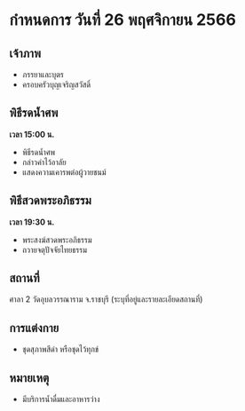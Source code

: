 # กำหนดการ วันที่ 26 พฤศจิกายน 2566

## เจ้าภาพ
- ภรรยาและบุตร
- ครอบครัวบุญเจริญสวัสดิ์

## พิธีรดน้ำศพ
**เวลา 15:00 น.**
- พิธีรดน้ำศพ
- กล่าวคำไว้อาลัย
- แสดงความเคารพต่อผู้วายชนม์

## พิธีสวดพระอภิธรรม
**เวลา 19:30 น.**
- พระสงฆ์สวดพระอภิธรรม
- ถวายจตุปัจจัยไทยธรรม

## สถานที่
ศาลา 2 วัดอุบลวรรณาราม จ.ราชบุรี
(ระบุที่อยู่และรายละเอียดสถานที่)

## การแต่งกาย
- ชุดสุภาพสีดำ หรือชุดไว้ทุกข์

## หมายเหตุ
- มีบริการน้ำดื่มและอาหารว่าง
